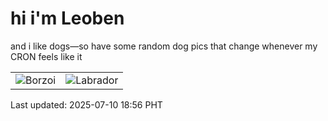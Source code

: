# hi i'm Leoben

and i like dogs—so have some random dog pics that change whenever my CRON feels like it

|  |  |
|--------|----------|
| ![Borzoi](https://random-dog-vercel.vercel.app/api/random-borzoi?v=1752144997) | ![Labrador](https://random-dog-vercel.vercel.app/api/random-labrador?v=1752144997) |

Last updated: 2025-07-10 18:56 PHT
